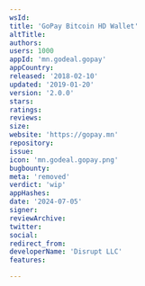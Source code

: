```yaml
---
wsId: 
title: 'GoPay Bitcoin HD Wallet'
altTitle: 
authors: 
users: 1000
appId: 'mn.godeal.gopay'
appCountry: 
released: '2018-02-10'
updated: '2019-01-20'
version: '2.0.0'
stars: 
ratings: 
reviews: 
size: 
website: 'https://gopay.mn'
repository: 
issue: 
icon: 'mn.godeal.gopay.png'
bugbounty: 
meta: 'removed'
verdict: 'wip'
appHashes: 
date: '2024-07-05'
signer: 
reviewArchive: 
twitter: 
social: 
redirect_from: 
developerName: 'Disrupt LLC'
features: 

---
```


